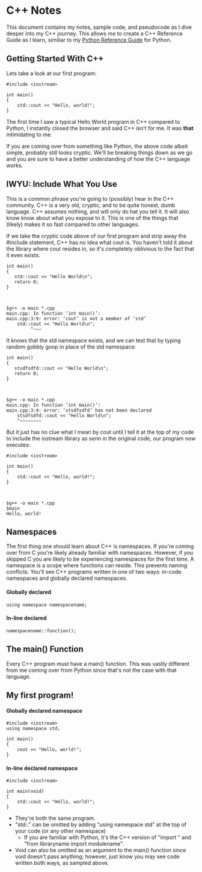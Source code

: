# C++ Notes

This document contains my notes, sample code, and pseudocode as I dive deeper into my C++ journey. This allows me to create a C++ Reference Guide as I learn, similiar to my [Python Reference Guide](https://github.com/TypicalRandomNerd/python-reference-guide) for Python.

## Getting Started With C++
Lets take a look at our first program:

    #include <iostream>

    int main()
    {
        std::cout << "Hello, world!";
    }
    
The first time I saw a typical Hello World program in C++ compared to Python, I instantly closed the browser and said C++ isn't for me. It was **that** intimidating to me.  

If you are coming over from something like Python, the above code albeit simple, probably still looks cryptic. We'll be breaking things down as we go and you are sure to have a better understanding of how the C++ language works.

## IWYU: Include What You Use
This is a common phrase you're going to (possibly) hear in the C++ community. C++ is a very old, cryptic, and to be quite honest, dumb language. C++ assumes nothing, and will only do hat you tell it. It will also know know about what you expose to it. This is one of the things that (likely) makes it so fast compared to other languages.  

If we take the cryptic code above of our first program and strip away the #include statement, C++ has no idea what cout is. You haven't told it about the library where cout resides in, so it's completely oblivious to the fact that it even exists.

    int main()
    {
       std::cout << "Hello World\n"; 
       return 0;
    }



    $g++ -o main *.cpp
    main.cpp: In function ‘int main()’:
    main.cpp:3:9: error: ‘cout’ is not a member of ‘std’
        std::cout << "Hello World\n";
             ^~~~

It knows that the std namespace exists, and we can test that by typing random gobbly goop in place of the std namespace:

    int main()
    {
       stsdfsdfd::cout << "Hello World\n"; 
       return 0;
    }



    $g++ -o main *.cpp
    main.cpp: In function ‘int main()’:
    main.cpp:3:4: error: ‘stsdfsdfd’ has not been declared
        stsdfsdfd::cout << "Hello World\n";
        ^~~~~~~~~

But it just has no clue what I mean by cout until I tell it at the top of my code to include the iostream library as senn in the original code, our program now executes:

    #include <iostream>

    int main()
    {
        std::cout << "Hello, world!";
    }
    
    
    
    $g++ -o main *.cpp
    $main
    Hello, world!

## Namespaces
The first thing one should learn about C++ is namespaces. If you're coming over from C you're likely already familiar with namespaces. However, if you skipped C you are likely to be experiencing namespaces for the first time. A namespace is a scope where functions can reside. This prevents naming conflicts. You'll see C++ programs written in one of two ways: in-code namespaces and globally declared namespaces.

#### Globally declared

    using namespace namespacename;

#### In-line declared

    namespacename::function();
    
## The main() Function
Every C++ program must have a main() function. This was vastly different from me coming over from Python since that's not the case with that language.

## My first program!
#### Globally declared namespace

    #include <iostream>
    using namespace std;

    int main()
    {
        cout << "Hello, world!";
    }


#### In-line declared namespace

    #include <iostream>

    int main(void)
    {
        std::cout << "Hello, world!";
    }

* They're both the same program.
* "std::" can be omitted by adding "using namespace std" at the top of your code (or any other namespace)
  * If you are familiar with Python, it's the C++ version of "import <libraryname>" and "from libraryname import modulename".
* Void can also be omitted as an argument to the main() function since void doesn't pass anything; however, just know you may see code written both ways, as sampled above.

